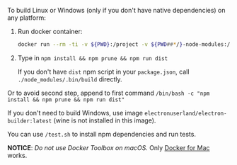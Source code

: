 To build Linux or Windows (only if you don't have native dependencies) on any platform:

1. Run docker container:
   ```sh
   docker run --rm -ti -v ${PWD}:/project -v ${PWD##*/}-node-modules:/project/node_modules -v ~/.electron:/root/.electron electronuserland/electron-builder:wine
   ```
2. Type in `npm install && npm prune && npm run dist`
   
   If you don't have `dist` npm script in your `package.json`, call `./node_modules/.bin/build` directly.

Or to avoid second step, append to first command `/bin/bash -c "npm install && npm prune && npm run dist"`

If you don't need to build Windows, use image `electronuserland/electron-builder:latest` (wine is not installed in this image).

You can use `/test.sh` to install npm dependencies and run tests.

**NOTICE**: _Do not use Docker Toolbox on macOS._ Only [Docker for Mac](https://docs.docker.com/engine/installation/mac/#/docker-for-mac) works.
